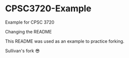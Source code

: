 # CPSC3720-Example
Example for CPSC 3720

Changing the README

This README was used as an example to practice forking.

Sullivan's fork 😎
